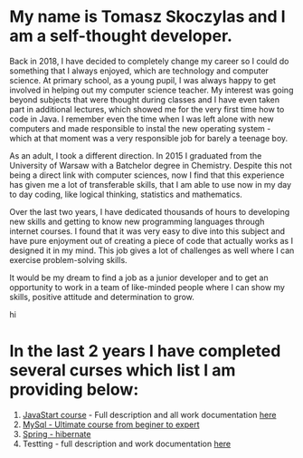 

# My name is **Tomasz Skoczylas** and I am a self-thought developer.

Back in 2018, I have decided to completely change my career so I could do something that I always enjoyed, which are technology and computer science.
At primary school, as a young pupil, I was always happy to get involved in helping out my computer science teacher. My interest was going beyond subjects that were thought during classes and I have even taken part in additional lectures, which showed me for the very first time how to code in Java. I remember even the time when I was left alone with new computers and made responsible to instal the new operating system - which at that moment was a very responsible job for barely a teenage boy.

As an adult, I took a different direction. In 2015 I graduated from the University of Warsaw with a Batchelor degree in Chemistry. Despite this not being a direct link with computer sciences, now I find that this experience has given me a lot of transferable skills, that I am able to use now in my day to day coding, like logical thinking, statistics and mathematics.


Over the last two years, I have dedicated thousands of hours to developing new skills and getting to know new programming languages through internet courses. I found that it was very easy to dive into this subject and have pure enjoyment out of creating a piece of code that actually works as I designed it in my mind. This job gives a lot of challenges as well where I can exercise problem-solving skills. 

It would be my dream to find a job as a junior developer and to get an opportunity to work in a team of like-minded people where I can show my skills, positive attitude and determination to grow.

hi
# In the last 2 years I have completed several curses which list I am providing below:

1. [JavaStart course](https://javastart.pl/kurs/java) - Full description and all work documentation [here](https://github.com/tskoczylas/JavaStart_Course)
2. [MySql - Ultimate course from beginer to expert](https://www.udemy.com/course/the-ultimate-mysql-bootcamp-go-from-sql-beginner-to-expert/)
3. [Spring - hibernate  ](https://www.udemy.com/course/spring-hibernate-tutorial/)
4. Testting - full description and work documentation [here](https://github.com/tskoczylas/Testing) 
